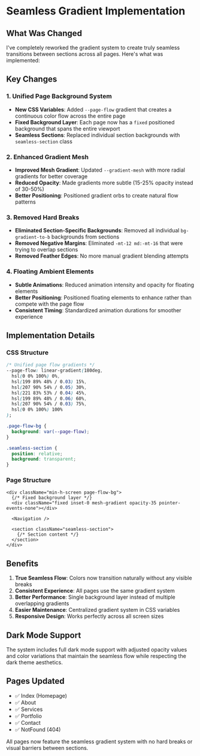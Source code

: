 # Seamless Gradient Implementation

## What Was Changed

I've completely reworked the gradient system to create truly seamless transitions between sections across all pages. Here's what was implemented:

## Key Changes

### 1. **Unified Page Background System**
- **New CSS Variables**: Added `--page-flow` gradient that creates a continuous color flow across the entire page
- **Fixed Background Layer**: Each page now has a `fixed` positioned background that spans the entire viewport
- **Seamless Sections**: Replaced individual section backgrounds with `seamless-section` class

### 2. **Enhanced Gradient Mesh**
- **Improved Mesh Gradient**: Updated `--gradient-mesh` with more radial gradients for better coverage
- **Reduced Opacity**: Made gradients more subtle (15-25% opacity instead of 30-50%)
- **Better Positioning**: Positioned gradient orbs to create natural flow patterns

### 3. **Removed Hard Breaks**
- **Eliminated Section-Specific Backgrounds**: Removed all individual `bg-gradient-to-b` backgrounds from sections
- **Removed Negative Margins**: Eliminated `-mt-12 md:-mt-16` that were trying to overlap sections
- **Removed Feather Edges**: No more manual gradient blending attempts

### 4. **Floating Ambient Elements**
- **Subtle Animations**: Reduced animation intensity and opacity for floating elements
- **Better Positioning**: Positioned floating elements to enhance rather than compete with the page flow
- **Consistent Timing**: Standardized animation durations for smoother experience

## Implementation Details

### CSS Structure
```css
/* Unified page flow gradients */
--page-flow: linear-gradient(180deg, 
  hsl(0 0% 100%) 0%,
  hsl(199 89% 48% / 0.03) 15%,
  hsl(207 90% 54% / 0.05) 30%,
  hsl(221 83% 53% / 0.04) 45%,
  hsl(199 89% 48% / 0.06) 60%,
  hsl(207 90% 54% / 0.03) 75%,
  hsl(0 0% 100%) 100%
);

.page-flow-bg {
  background: var(--page-flow);
}

.seamless-section {
  position: relative;
  background: transparent;
}
```

### Page Structure
```tsx
<div className="min-h-screen page-flow-bg">
  {/* Fixed background layer */}
  <div className="fixed inset-0 mesh-gradient opacity-35 pointer-events-none"></div>
  
  <Navigation />
  
  <section className="seamless-section">
    {/* Section content */}
  </section>
</div>
```

## Benefits

1. **True Seamless Flow**: Colors now transition naturally without any visible breaks
2. **Consistent Experience**: All pages use the same gradient system
3. **Better Performance**: Single background layer instead of multiple overlapping gradients
4. **Easier Maintenance**: Centralized gradient system in CSS variables
5. **Responsive Design**: Works perfectly across all screen sizes

## Dark Mode Support

The system includes full dark mode support with adjusted opacity values and color variations that maintain the seamless flow while respecting the dark theme aesthetics.

## Pages Updated

- ✅ Index (Homepage)
- ✅ About
- ✅ Services  
- ✅ Portfolio
- ✅ Contact
- ✅ NotFound (404)

All pages now feature the seamless gradient system with no hard breaks or visual barriers between sections.
